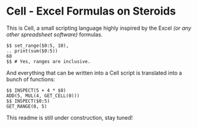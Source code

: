 # Cell - Excel Formulas on Steroids

This is Cell, a small scripting language highly inspired by the Excel _(or any other spreadsheet software)_ formulas.

    $$ set_range($0:5, 10),
    .. print(sum($0:5))
    60
    $$ # Yes, ranges are inclusive.

And everything that can be written into a Cell script is translated into a bunch of functions:

    $$ INSPECT(5 + 4 * $0)
    ADD(5, MUL(4, GET_CELL(0)))
    $$ INSPECT($0:5)
    GET_RANGE(0, 5)

This readme is still under construction, stay tuned!
